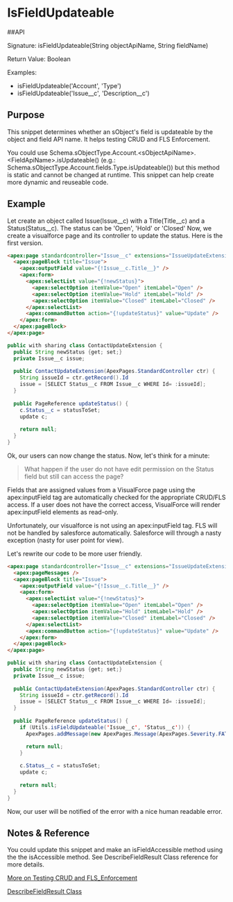 # IsFieldUpdateable
##API

Signature: isFieldUpdateable(String objectApiName, String fieldName)
 
Return Value: Boolean

Examples:
- isFieldUpdateable('Account', 'Type')
- isFieldUpdateable('Issue__c', 'Description__c')

## Purpose

This snippet determines whether an sObject's field is updateable by the object and field API name.
It helps testing CRUD and FLS Enforcement.

You could use Schema.sObjectType.Account.\<sObjectApiName>.\<FieldApiName>.isUpdateable() (e.g.: Schema.sObjectType.Account.fields.Type.isUpdateable()) but this method is static and cannot be changed at runtime. This snippet can help create more dynamic and reuseable code.

## Example

Let create an object called Issue(Issue__c) with a Title(Title__c) and a Status(Status__c).
The status can be 'Open', 'Hold' or 'Closed'
Now, we create a visualforce page and its controller to update the status. Here is the first version.
```html
<apex:page standardcontroller="Issue__c" extensions="IssueUpdateExtension">
  <apex:pageBlock title="Issue">
    <apex:outputField value="{!Issue__c.Title__}" />
    <apex:form>
      <apex:selectList value="{!newStatus}">
        <apex:selectOption itemValue="Open" itemLabel="Open" />
        <apex:selectOption itemValue="Hold" itemLabel="Hold" />
        <apex:selectOption itemValue="Closed" itemLabel="Closed" />
      </apex:selectList>
      <apex:commandButton action="{!updateStatus}" value="Update" />
    </apex:form>
  </apex:pageBlock>
</apex:page>
```

```java
public with sharing class ContactUpdateExtension {
  public String newStatus {get; set;}
  private Issue__c issue;
  
  public ContactUpdateExtension(ApexPages.StandardController ctr) {
    String issueId = ctr.getRecord().Id
    issue = [SELECT Status__c FROM Issue__c WHERE Id= :issueId];
  }
  
  public PageReference updateStatus() {
    c.Status__c = statusToSet;
    update c;
    
    return null;
  }
}
```

Ok, our users can now change the status. Now, let's think for a minute: 
> What happen if the user do not have edit permission on the Status field but still can access the page?

Fields that are assigned values from a VisualForce page using the apex:inputField tag are automatically checked for the appropriate CRUD/FLS access. 
If a user does not have the correct access, VisualForce will render apex:inputField elements as read-only.

Unfortunately, our visualforce is not using an apex:inputField tag. FLS will not be handled by salesforce automatically.
Salesforce will through a nasty exception (nasty for user point for view).

Let's rewrite our code to be more user friendly.

```html
<apex:page standardcontroller="Issue__c" extensions="IssueUpdateExtension">
  <apex:pageMessages />
  <apex:pageBlock title="Issue">
    <apex:outputField value="{!Issue__c.Title__}" />
    <apex:form>
      <apex:selectList value="{!newStatus}">
        <apex:selectOption itemValue="Open" itemLabel="Open" />
        <apex:selectOption itemValue="Hold" itemLabel="Hold" />
        <apex:selectOption itemValue="Closed" itemLabel="Closed" />
      </apex:selectList>
      <apex:commandButton action="{!updateStatus}" value="Update" />
    </apex:form>
  </apex:pageBlock>
</apex:page>
```

```java
public with sharing class ContactUpdateExtension {
  public String newStatus {get; set;}
  private Issue__c issue;
  
  public ContactUpdateExtension(ApexPages.StandardController ctr) {
    String issueId = ctr.getRecord().Id
    issue = [SELECT Status__c FROM Issue__c WHERE Id= :issueId];
  }
  
  public PageReference updateStatus() {
    if (Utils.isFieldUpdateable('Issue__c', 'Status__c')) {
      ApexPages.addMessage(new ApexPages.Message(ApexPages.Severity.FATAL, 'Insufficient access to update status'));

      return null;
    }
    
    c.Status__c = statusToSet;
    update c;
    
    return null;
  }
}
```

Now, our user will be notified of the error with a nice human readable error.

## Notes & Reference
You could update this snippet and make an isFieldAccessible method using the the isAccessible method. See DescribeFieldResult Class reference for more details.

[More on Testing CRUD and FLS_Enforcement](https://developer.salesforce.com/page/Testing_CRUD_and_FLS_Enforcement)

[DescribeFieldResult Class](https://developer.salesforce.com/docs/atlas.en-us.apexcode.meta/apexcode/apex_methods_system_fields_describe.htm)
